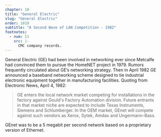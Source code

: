```yaml
---
chapter: 10
title: "General Electric"
slug: "General Electric"
order: 1019
subtitle: "A Second Wave of LAN Competition - 1982"
footnotes:
  - num: 11
    src: |-
      CMC company records.
---
```


General Electric (GE) had been involved in networking ever since Metcalfe had convinced them to pursue the HomeNET project in 1979. Rumors frequently circulated about GE’s networking strategy. Then in April 1982 GE announced a baseband networking scheme designed to tie industrial electronic equipment together in manufacturing facilities. Quoting from Electronic News, April 4, 1982:

>GE enters the local network market competing for installations in the factory against Gould's Factory Automation division. Future entrants in that market niche are expected to include Texas Instruments, Siemens and Schlumberger. In the OEM market, GEnet will compete against such vendors as Xerox, Sytek, Amdax and Ungermann-Bass.

GEnet was to be a 5 megabit per second network based on a proprietary version of Ethernet.
